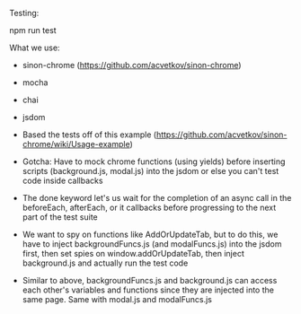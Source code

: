 Testing:

npm run test

What we use:
- sinon-chrome (https://github.com/acvetkov/sinon-chrome)
- mocha
- chai
- jsdom

- Based the tests off of this example (https://github.com/acvetkov/sinon-chrome/wiki/Usage-example)
- Gotcha: Have to mock chrome functions (using yields) before inserting scripts (background.js, modal.js) into the jsdom or else you can't test code inside callbacks
- The done keyword let's us wait for the completion of an async call in the beforeEach, afterEach, or it callbacks before progressing to the next part of the test suite
- We want to spy on functions like AddOrUpdateTab, but to do this, we have to inject backgroundFuncs.js (and modalFuncs.js) into the jsdom first, then set spies on window.addOrUpdateTab, then inject background.js and actually run the test code

- Similar to above, backgroundFuncs.js and background.js can access each other's variables and functions since they are injected into the same page. Same with modal.js and modalFuncs.js